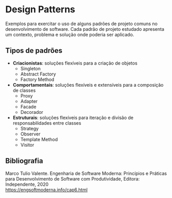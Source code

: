 # Design Patterns

Exemplos para exercitar o uso de alguns padrões de projeto comuns no desenvolvimento de software.
Cada padrão de projeto estudado apresenta um contexto, problema e solução onde poderia ser aplicado.

## Tipos de padrões

* **Criacionistas**: soluções flexíveis para a criação de objetos
  - Singleton
  - Abstract Factory
  - Factory Method
* **Comportamentais**: soluções flexíveis e extensíveis para a composição de classes
  - Proxy
  - Adapter
  - Facade
  - Decorador
* **Estruturais**: soluções flexíveis para iteração e divisão de responsabilidades entre classes
  - Strategy
  - Observer
  - Template Method
  - Visitor

## Bibliografia

Marco Tulio Valente. Engenharia de Software Moderna: Princípios e Práticas para Desenvolvimento de Software com Produtividade, Editora: Independente, 2020  
https://engsoftmoderna.info/cap6.html

